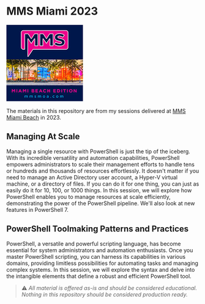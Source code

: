 # MMS Miami 2023

![MMS Miami Beach 2023](images/200x200.png)

The materials in this repository are from my sessions delivered at [MMS Miami Beach](https://mmsmoa.com/mms2023miami) in 2023.

## Managing At Scale

Managing a single resource with PowerShell is just the tip of the iceberg. With its incredible versatility and automation capabilities, PowerShell empowers administrators to scale their management efforts to handle tens or hundreds and thousands of resources effortlessly. It doesn't matter if you need to manage an Active Directory user account, a Hyper-V virtual machine, or a directory of files. If you can do it for one thing, you can just as easily do it for 10, 100, or 1000 things. In this session, we will explore how PowerShell enables you to manage resources at scale efficiently, demonstrating the power of the PowerShell pipeline. We'll also look at new features in PowerShell 7.

## PowerShell Toolmaking Patterns and Practices

PowerShell, a versatile and powerful scripting language, has become essential for system administrators and automation enthusiasts. Once you master PowerShell scripting, you can harness its capabilities in various domains, providing limitless possibilities for automating tasks and managing complex systems. In this session, we will explore the syntax and delve into the intangible elements that define a robust and efficient PowerShell tool.

> :warning: *All material is offered as-is and should be considered educational. Nothing in this repository should be considered production ready.*
